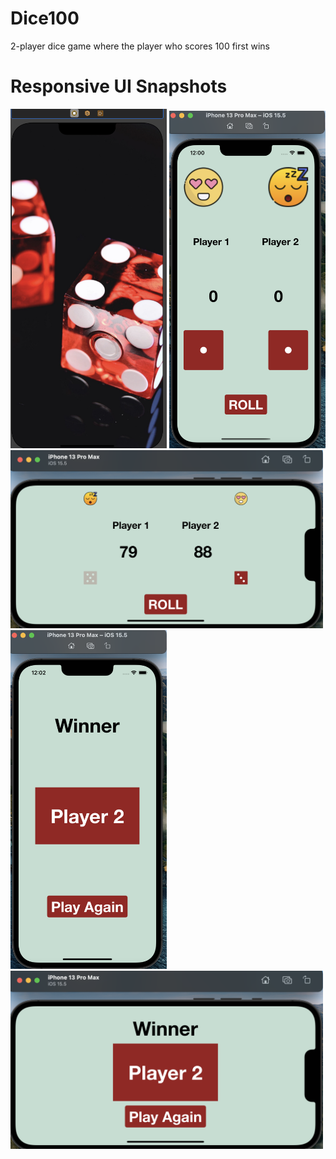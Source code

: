 # Dice100
2-player dice game where the player who scores 100 first wins

# Responsive UI Snapshots

<img src="Dice/Images/Launchscreen.png" width="250">
<img src="Dice/Images/MainScreen_Potrait.png" width="250"> <img src="Dice/Images/MainScreen_Landscape.png" width="500">
<img src="Dice/Images/ResultScreen_Potrait.png" width="250"> <img src="Dice/Images/ResultScreen_Landscape.png" width="500">
